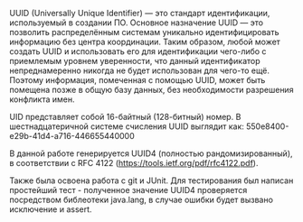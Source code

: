 
UUID (Universally Unique Identifier) — это стандарт идентификации, используемый в создании ПО.
Основное назначение UUID — это позволить распределённым системам уникально идентифицировать информацию без центра координации.
Таким образом, любой может создать UUID и использовать его для идентификации чего-либо с приемлемым уровнем уверенности,
что данный идентификатор непреднамеренно никогда не будет использован для чего-то ещё. Поэтому информация, помеченная с помощью UUID, может быть помещена позже в общую базу данных, без необходимости разрешения конфликта имен. 

UID представляет собой 16-байтный (128-битный) номер. В шестнадцатеричной системе счисления UUID выглядит как:
550e8400-e29b-41d4-a716-446655440000

В данной работе генерируется UUID4 (полностью рандомизированный), в соответствии с RFC 4122 (https://tools.ietf.org/pdf/rfc4122.pdf).

Также была освоена работа с git и JUnit. 
Для тестирования был написан простейший тест - полученное значение UUID4 проверяется посредством библеотеки java.lang, в случае ошибки будет вызвано исключение и assert.
